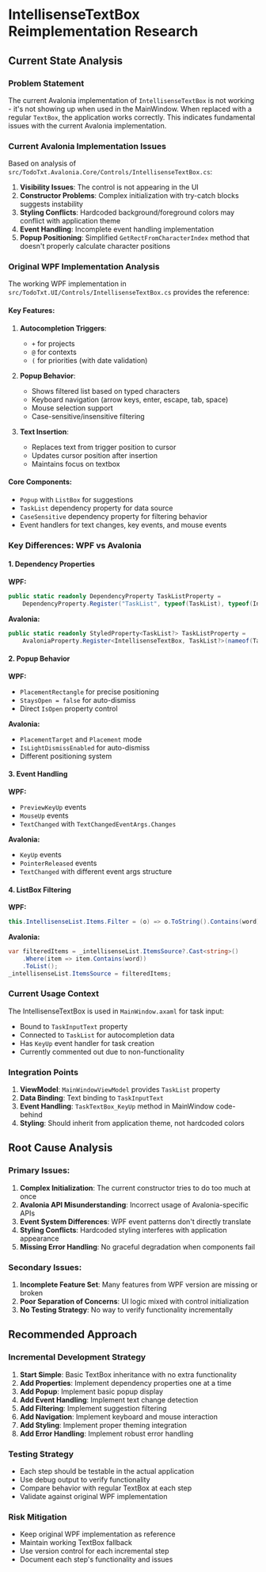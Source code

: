 # IntellisenseTextBox Reimplementation Research

## Current State Analysis

### Problem Statement
The current Avalonia implementation of `IntellisenseTextBox` is not working - it's not showing up when used in the MainWindow. When replaced with a regular `TextBox`, the application works correctly. This indicates fundamental issues with the current Avalonia implementation.

### Current Avalonia Implementation Issues
Based on analysis of `src/TodoTxt.Avalonia.Core/Controls/IntellisenseTextBox.cs`:

1. **Visibility Issues**: The control is not appearing in the UI
2. **Constructor Problems**: Complex initialization with try-catch blocks suggests instability
3. **Styling Conflicts**: Hardcoded background/foreground colors may conflict with application theme
4. **Event Handling**: Incomplete event handling implementation
5. **Popup Positioning**: Simplified `GetRectFromCharacterIndex` method that doesn't properly calculate character positions

### Original WPF Implementation Analysis
The working WPF implementation in `src/TodoTxt.UI/Controls/IntellisenseTextBox.cs` provides the reference:

#### Key Features:
1. **Autocompletion Triggers**: 
   - `+` for projects
   - `@` for contexts  
   - `(` for priorities (with date validation)

2. **Popup Behavior**:
   - Shows filtered list based on typed characters
   - Keyboard navigation (arrow keys, enter, escape, tab, space)
   - Mouse selection support
   - Case-sensitive/insensitive filtering

3. **Text Insertion**:
   - Replaces text from trigger position to cursor
   - Updates cursor position after insertion
   - Maintains focus on textbox

#### Core Components:
- `Popup` with `ListBox` for suggestions
- `TaskList` dependency property for data source
- `CaseSensitive` dependency property for filtering behavior
- Event handlers for text changes, key events, and mouse events

### Key Differences: WPF vs Avalonia

#### 1. Dependency Properties
**WPF:**
```csharp
public static readonly DependencyProperty TaskListProperty =
    DependencyProperty.Register("TaskList", typeof(TaskList), typeof(IntellisenseTextBox), new UIPropertyMetadata(null));
```

**Avalonia:**
```csharp
public static readonly StyledProperty<TaskList?> TaskListProperty =
    AvaloniaProperty.Register<IntellisenseTextBox, TaskList?>(nameof(TaskList));
```

#### 2. Popup Behavior
**WPF:**
- `PlacementRectangle` for precise positioning
- `StaysOpen = false` for auto-dismiss
- Direct `IsOpen` property control

**Avalonia:**
- `PlacementTarget` and `Placement` mode
- `IsLightDismissEnabled` for auto-dismiss
- Different positioning system

#### 3. Event Handling
**WPF:**
- `PreviewKeyUp` events
- `MouseUp` events
- `TextChanged` with `TextChangedEventArgs.Changes`

**Avalonia:**
- `KeyUp` events
- `PointerReleased` events  
- `TextChanged` with different event args structure

#### 4. ListBox Filtering
**WPF:**
```csharp
this.IntellisenseList.Items.Filter = (o) => o.ToString().Contains(word);
```

**Avalonia:**
```csharp
var filteredItems = _intellisenseList.ItemsSource?.Cast<string>()
    .Where(item => item.Contains(word))
    .ToList();
_intellisenseList.ItemsSource = filteredItems;
```

### Current Usage Context
The IntellisenseTextBox is used in `MainWindow.axaml` for task input:
- Bound to `TaskInputText` property
- Connected to `TaskList` for autocompletion data
- Has `KeyUp` event handler for task creation
- Currently commented out due to non-functionality

### Integration Points
1. **ViewModel**: `MainWindowViewModel` provides `TaskList` property
2. **Data Binding**: Text binding to `TaskInputText`
3. **Event Handling**: `TaskTextBox_KeyUp` method in MainWindow code-behind
4. **Styling**: Should inherit from application theme, not hardcoded colors

## Root Cause Analysis

### Primary Issues:
1. **Complex Initialization**: The current constructor tries to do too much at once
2. **Avalonia API Misunderstanding**: Incorrect usage of Avalonia-specific APIs
3. **Event System Differences**: WPF event patterns don't directly translate
4. **Styling Conflicts**: Hardcoded styling interferes with application appearance
5. **Missing Error Handling**: No graceful degradation when components fail

### Secondary Issues:
1. **Incomplete Feature Set**: Many features from WPF version are missing or broken
2. **Poor Separation of Concerns**: UI logic mixed with control initialization
3. **No Testing Strategy**: No way to verify functionality incrementally

## Recommended Approach

### Incremental Development Strategy
1. **Start Simple**: Basic TextBox inheritance with no extra functionality
2. **Add Properties**: Implement dependency properties one at a time
3. **Add Popup**: Implement basic popup display
4. **Add Event Handling**: Implement text change detection
5. **Add Filtering**: Implement suggestion filtering
6. **Add Navigation**: Implement keyboard and mouse interaction
7. **Add Styling**: Implement proper theming integration
8. **Add Error Handling**: Implement robust error handling

### Testing Strategy
- Each step should be testable in the actual application
- Use debug output to verify functionality
- Compare behavior with regular TextBox at each step
- Validate against original WPF implementation

### Risk Mitigation
- Keep original WPF implementation as reference
- Maintain working TextBox fallback
- Use version control for each incremental step
- Document each step's functionality and issues
